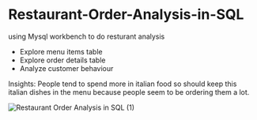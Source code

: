 # Restaurant-Order-Analysis-in-SQL
using Mysql workbench to do resturant analysis

- Explore menu items table
- Explore order details table
- Analyze customer behaviour

Insights:
People tend to spend more in italian food
so should keep this italian dishes in the menu because people seem  to be ordering them a lot.






![Restaurant Order Analysis in SQL (1)](https://github.com/kururu-DA/Restaurant-Order-Analysis-in-SQL/assets/143170943/2e845f7f-9618-44b9-851a-468a8ea36573)
